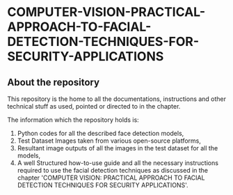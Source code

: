 # COMPUTER-VISION-PRACTICAL-APPROACH-TO-FACIAL-DETECTION-TECHNIQUES-FOR-SECURITY-APPLICATIONS

## About the repository

This repository is the home to all the documentations, instructions and other technical stuff as used, pointed or directed to in the chapter. 

The information which the repository holds is:
1. Python codes for all the described face detection models, 
2. Test Dataset Images taken from various open-source platforms, 
3. Resultant image outputs of all the images in the test dataset for all the models, 
4. A well Structured how-to-use guide and all the necessary instructions required to use the facial detection techniques as discussed in the chapter 'COMPUTER VISION: PRACTICAL APPROACH TO FACIAL DETECTION TECHNIQUES FOR SECURITY APPLICATIONS'. 
